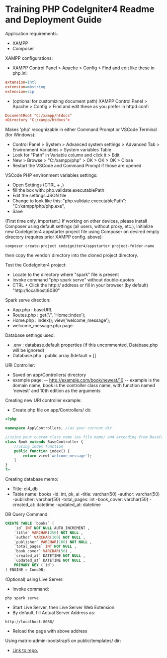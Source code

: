 # Training PHP CodeIgniter4 Readme and Deployment Guide

Application requirements:
- XAMPP
- Composer

XAMPP configurations:
- XAMPP Control Panel > Apache > Config > Find and edit like these in php.ini:

```ini
extension=intl
extension=mbstring
extension=zip
```

- (optional for customizing document path) XAMPP Control Panel > Apache > Config > Find and edit these as you prefer in httpd.conf:

```conf
DocumentRoot "C:/xampp/htdocs"
<Directory "C:/xampp/htdocs">
```

Makes 'php' recognizable in either Command Prompt or VSCode Terminal (for Windows):
- Control Panel > System > Advanced system settings > Advanced Tab > Environment Variables > System variables Table
- Look for "Path" in Variable column and click it > Edit
- New > Browse > "C:/xampp/php" > OK > OK > OK > Close
- Restart the VSCode and Command Prompt if those are opened

VSCode PHP environment variables settings:
- Open Settings (CTRL + ,)
- fill the box with: php.validate.executablePath
- Edit the settings.JSON file
- Change to look like this: "php.validate.executablePath": "C:/xampp/php/php.exe",
- Save

(First time only, important.) If working on other devices, please install Composer using default settings (all users, without proxy, etc.), Initialize new CodeIgniter4 appstarter project file using Composer on desired empty directory (requires prior XAMPP config. above):
```
composer create-project codeigniter4/appstarter project-folder-name
```
then copy the vendor/ directory into the cloned project directory.

Test the CodeIgniter4 project:
- Locate to the directory where "spark" file is present
- Invoke command "php spark serve" without double-quotes
- CTRL + Click the http:// address or fill in your browser (by default) "http://localhost:8080"

Spark serve direction:
- App.php : baseURL
- Routes.php : get('/', 'Home::index');
- Home.php : index(); view('welcome_message');
- welcome_message.php page.

Database settings used:
- .env : database.default properties (if this uncommented, Database.php will be ignored)
- Database.php : public array $default = []

URI Controller:
- Saved on app/Controllers/ directory
- example page:
-- http://example.com/book/newest/10
-- example is the domain name, book is the controller class name, with function named 'newest' and 10th edition as the arguments

Creating new URI controller example:
- Create php file on app/Controllers/ dir.
```php
<?php

namespace App\Controllers; //as your current dir.

//using your custom class name (as file name) and extending from BaseController as its base
class Book extends BaseController {
    //using index function
    public function index() {
        return view('welcome_message');
    }
}
?>
```

Creating database memo:
- Title: ci4_db
- Table name: books
-id: int, pk, ai
-title: varchar(50)
-author: varchar(50)
-publisher: varchar(50)
-total_pages: int
-book_cover: varchar(50)
-created_at: datetime
-updated_at: datetime

DB Query Command:
```sql
CREATE TABLE `books` (
    `id` INT NOT NULL AUTO_INCREMENT , 
    `title` VARCHAR(250) NOT NULL , 
    `author` VARCHAR(100) NOT NULL , 
    `publisher` VARCHAR(100) NOT NULL , 
    `total_pages` INT NOT NULL , 
    `book_cover` VARCHAR(50) , 
    `created_at` DATETIME NOT NULL , 
    `updated_at` DATETIME NOT NULL , 
    PRIMARY KEY (`id`)
) ENGINE = InnoDB;
```

(Optional) using Live Server:
- Invoke command:
```
php spark serve
```
- Start Live Server, then Live Server Web Extension
- By default, fill Actual Server Address as:
```
http://localhost:8080/
```
- Reload the page with above address

Using matrix-admin-bootstrap5 on public/templates/ dir:
- [Link to repo.](https://github.com/wrappixel/matrix-admin-bt5)